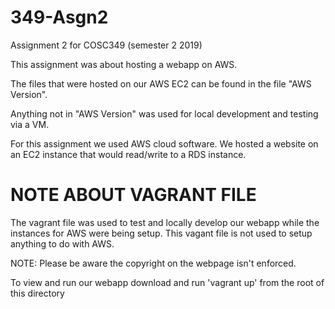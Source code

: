 # 349-Asgn2
 Assignment 2 for COSC349 (semester 2 2019)
 
 This assignment was about hosting a webapp on AWS.

 The files that were hosted on our AWS EC2 can be found in the file "AWS Version".
 
 Anything not in "AWS Version" was used for local development and testing via a VM.
 
 For this assignment we used AWS cloud software. We hosted a website on an EC2 instance that would read/write to a RDS instance.

# NOTE ABOUT VAGRANT FILE
 The vagrant file was used to test and locally develop our webapp while the instances for AWS were being setup. This vagant file is not used to setup anything to do with AWS.
 
 NOTE: Please be aware the copyright on the webpage isn't enforced.
 
 To view and run our webapp download and run 'vagrant up' from the root of this directory
